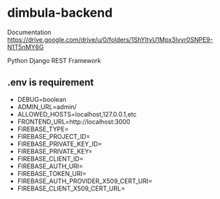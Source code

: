 # dimbula-backend

Documentation  
https://drive.google.com/drive/u/0/folders/1ShYItyU1Mpx3Ivyr0SNPE9-N1T5nMY6G

Python Django REST Framework  

## .env is requirement
- DEBUG=boolean
- ADMIN_URL=admin/
- ALLOWED_HOSTS=localhost,127.0.0.1,etc
- FRONTEND_URL=http://localhost:3000
- FIREBASE_TYPE=
- FIREBASE_PROJECT_ID=
- FIREBASE_PRIVATE_KEY_ID=
- FIREBASE_PRIVATE_KEY=
- FIREBASE_CLIENT_ID=
- FIREBASE_AUTH_URI=
- FIREBASE_TOKEN_URI=
- FIREBASE_AUTH_PROVIDER_X509_CERT_URI=
- FIREBASE_CLIENT_X509_CERT_URL=